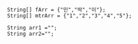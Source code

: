 				String[] fArr = {"민","박","이"};
				String[] mtrArr = {"1","2","3","4","5"};
				
				String arr1 ="";
				String arr2="";
